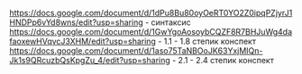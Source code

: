 https://docs.google.com/document/d/1dPu8Bu80oyOeRT0YO2Z0ipqPZjyrJ1HNDPp6vYd8wns/edit?usp=sharing - синтаксис 
https://docs.google.com/document/d/1GwYgoAosoybCQZF8R7BHJuWg4dafaoxewHVqvcJ3XHM/edit?usp=sharing - 1.1 - 1.8 степик конспект 
https://docs.google.com/document/d/1aso75TaNBOoJK63YxjMIQn-Jk1s9QRcuzbQsKpgZu_4/edit?usp=sharing - 2.1 - 2.4 степик конспект 
